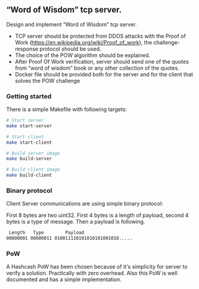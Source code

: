 ## “Word of Wisdom” tcp server.

Design and implement “Word of Wisdom” tcp server.

- TCP server should be protected from DDOS attacks with the Proof of Work (https://en.wikipedia.org/wiki/Proof_of_work), the challenge-response protocol should be used.
- The choice of the POW algorithm should be explained.
- After Proof Of Work verification, server should send one of the quotes from “word of wisdom” book or any other collection of the quotes.
- Docker file should be provided both for the server and for the client that solves the POW challenge

### Getting started

There is a simple Makefile with following targets:

```sh
# Start server
make start-server

# Start client
make start-client

# Build server image
make build-server

# Build client image
make build-client
```

### Binary protocol

Client Server communications are using simple binary protocol:

First 8 bytes are two uint32. First 4 bytes is a length of payload, second 4 bytes is a type of message. Then a payload is following.

```sh
 Length   Type        Payload
00000001 00000011 010011110101010101001010.....
```

### PoW

A Hashcash PoW has been chosen because of it's simplicity for server to verify a solution. Practically with zero overhead. Also this PoW is well documented and has a simple implementation.
